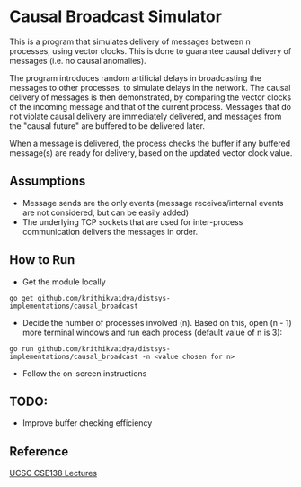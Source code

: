 # Causal Broadcast Simulator

This is a program that simulates delivery of messages between n processes, using vector clocks. This is done to guarantee
causal delivery of messages (i.e. no causal anomalies).  

The program introduces random artificial delays in broadcasting the messages to other processes, to simulate delays in the network. The causal delivery of messages is then demonstrated, by comparing the vector clocks of the incoming message and that of the current process. Messages that do not violate causal delivery are immediately delivered, and messages from the "causal future" are buffered to be delivered later.  

When a message is delivered, the process checks the buffer if any buffered message(s) are ready for delivery, based on the updated vector clock value.

## Assumptions

- Message sends are the only events (message receives/internal events are not considered, but can be easily added)
- The underlying TCP sockets that are used for inter-process communication delivers the messages in order.

## How to Run

- Get the module locally 
```
go get github.com/krithikvaidya/distsys-implementations/causal_broadcast
```

- Decide the number of processes involved (n). Based on this, open (n - 1) more terminal windows and run each process (default value of n is 3):  
```
go run github.com/krithikvaidya/distsys-implementations/causal_broadcast -n <value chosen for n>
```

- Follow the on-screen instructions

## TODO:

- Improve buffer checking efficiency

## Reference

[UCSC CSE138 Lectures](https://www.youtube.com/watch?v=G0wpsacaYpE&list=PLNPUF5QyWU8O0Wd8QDh9KaM1ggsxspJ31)

